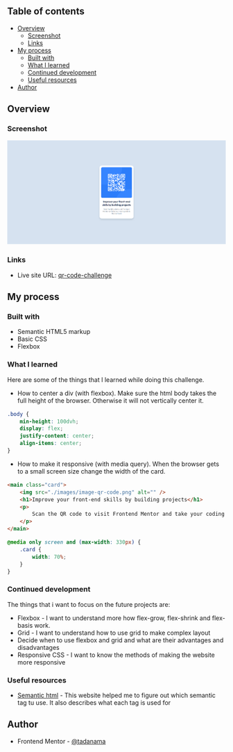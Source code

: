 ## Table of contents

- [Overview](#overview)
  - [Screenshot](#screenshot)
  - [Links](#links)
- [My process](#my-process)
  - [Built with](#built-with)
  - [What I learned](#what-i-learned)
  - [Continued development](#continued-development)
  - [Useful resources](#useful-resources)
- [Author](#author)

## Overview

### Screenshot

![Project screenshot](./images/project-screenshot.png)

### Links

- Live site URL: [qr-code-challenge](https://tadanama.github.io/qr-code-component-main/)

## My process

### Built with

- Semantic HTML5 markup
- Basic CSS
- Flexbox

### What I learned

Here are some of the things that I learned while doing this challenge.

- How to center a div (with flexbox). Make sure the html body takes the full height of the browser. Otherwise it will not vertically center it.

```css
.body {
	min-height: 100dvh;
	display: flex;
	justify-content: center;
	align-items: center;
}
```

- How to make it responsive (with media query). When the browser gets to a small screen size change the width of the card.

```html
<main class="card">
	<img src="./images/image-qr-code.png" alt="" />
	<h1>Improve your front-end skills by building projects</h1>
	<p>
		Scan the QR code to visit Frontend Mentor and take your coding skills to the next level
	</p>
</main>
```

```css
@media only screen and (max-width: 330px) {
	.card {
		width: 70%;
	}
}
```

### Continued development

The things that i want to focus on the future projects are:

- Flexbox - I want to understand more how flex-grow, flex-shrink and flex-basis work.
- Grid - I want to understand how to use grid to make complex layout
- Decide when to use flexbox and grid and what are their advantages and disadvantages
- Responsive CSS - I want to know the methods of making the website more responsive

### Useful resources

- [Semantic html](https://www.w3schools.com/html/html5_semantic_elements.asp) - This website helped me to figure out which semantic tag tu use. It also describes what each tag is used for

## Author

- Frontend Mentor - [@tadanama](https://www.frontendmentor.io/profile/tadanama)
